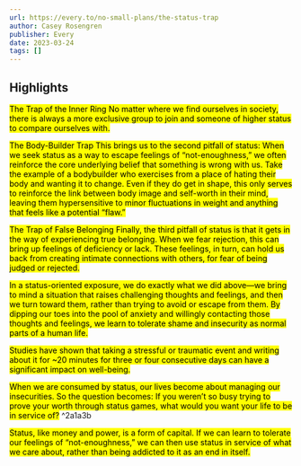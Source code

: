 ```yaml
---
url: https://every.to/no-small-plans/the-status-trap
author: Casey Rosengren
publisher: Every
date: 2023-03-24
tags: []
---
```


## Highlights
<mark>The Trap of the Inner Ring No matter where we find ourselves in society, there is always a more exclusive group to join and someone of higher status to compare ourselves with.</mark>

<mark>The Body-Builder Trap This brings us to the second pitfall of status: When we seek status as a way to escape feelings of “not-enoughness,” we often reinforce the core underlying belief that something is wrong with us. Take the example of a bodybuilder who exercises from a place of hating their body and wanting it to change. Even if they do get in shape, this only serves to reinforce the link between body image and self-worth in their mind, leaving them hypersensitive to minor fluctuations in weight and anything that feels like a potential “flaw.”</mark>

<mark>The Trap of False Belonging Finally, the third pitfall of status is that it gets in the way of experiencing true belonging. When we fear rejection, this can bring up feelings of deficiency or lack. These feelings, in turn, can hold us back from creating intimate connections with others, for fear of being judged or rejected.</mark>

<mark>In a status-oriented exposure, we do exactly what we did above—we bring to mind a situation that raises challenging thoughts and feelings, and then we turn toward them, rather than trying to avoid or escape from them. By dipping our toes into the pool of anxiety and willingly contacting those thoughts and feelings, we learn to tolerate shame and insecurity as normal parts of a human life.</mark>

<mark>Studies have shown that taking a stressful or traumatic event and writing about it for ~20 minutes for three or four consecutive days can have a significant impact on well-being.</mark>

<mark>When we are consumed by status, our lives become about managing our insecurities. So the question becomes: If you weren’t so busy trying to prove your worth through status games, what would you want your life to be in service of?</mark> ^2a1a3b

<mark>Status, like money and power, is a form of capital. If we can learn to tolerate our feelings of “not-enoughness,” we can then use status in service of what we care about, rather than being addicted to it as an end in itself.</mark>


